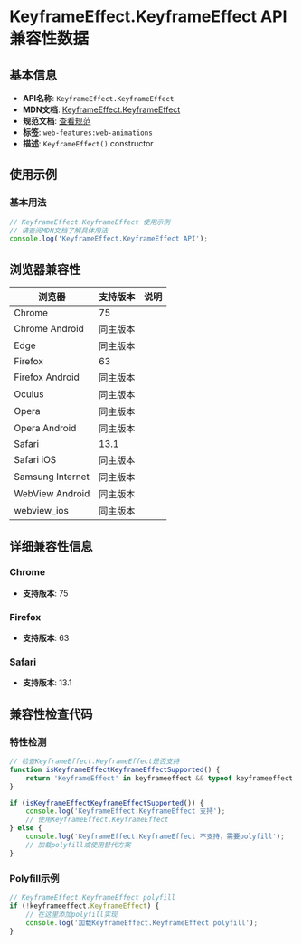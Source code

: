 # KeyframeEffect.KeyframeEffect API 兼容性数据

## 基本信息

- **API名称**: `KeyframeEffect.KeyframeEffect`
- **MDN文档**: [KeyframeEffect.KeyframeEffect](https://developer.mozilla.org/docs/Web/API/KeyframeEffect/KeyframeEffect)
- **规范文档**: [查看规范](https://drafts.csswg.org/web-animations-1/#dom-keyframeeffect-keyframeeffect)
- **标签**: `web-features:web-animations`
- **描述**: `KeyframeEffect()` constructor

## 使用示例

### 基本用法

```javascript
// KeyframeEffect.KeyframeEffect 使用示例
// 请查阅MDN文档了解具体用法
console.log('KeyframeEffect.KeyframeEffect API');
```

## 浏览器兼容性

| 浏览器 | 支持版本 | 说明 |
|--------|----------|------|
| Chrome | 75 |  |
| Chrome Android | 同主版本 |  |
| Edge | 同主版本 |  |
| Firefox | 63 |  |
| Firefox Android | 同主版本 |  |
| Oculus | 同主版本 |  |
| Opera | 同主版本 |  |
| Opera Android | 同主版本 |  |
| Safari | 13.1 |  |
| Safari iOS | 同主版本 |  |
| Samsung Internet | 同主版本 |  |
| WebView Android | 同主版本 |  |
| webview_ios | 同主版本 |  |

## 详细兼容性信息

### Chrome

- **支持版本**: 75

### Firefox

- **支持版本**: 63

### Safari

- **支持版本**: 13.1

## 兼容性检查代码

### 特性检测

```javascript
// 检查KeyframeEffect.KeyframeEffect是否支持
function isKeyframeEffectKeyframeEffectSupported() {
    return 'KeyframeEffect' in keyframeeffect && typeof keyframeeffect.KeyframeEffect === 'function';
}

if (isKeyframeEffectKeyframeEffectSupported()) {
    console.log('KeyframeEffect.KeyframeEffect 支持');
    // 使用KeyframeEffect.KeyframeEffect
} else {
    console.log('KeyframeEffect.KeyframeEffect 不支持，需要polyfill');
    // 加载polyfill或使用替代方案
}
```

### Polyfill示例

```javascript
// KeyframeEffect.KeyframeEffect polyfill
if (!keyframeeffect.KeyframeEffect) {
    // 在这里添加polyfill实现
    console.log('加载KeyframeEffect.KeyframeEffect polyfill');
}
```

